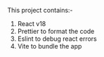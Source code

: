 This project contains:-

1. React v18
2. Prettier to format the code
3. Eslint to debug react errors
4. Vite to bundle the app